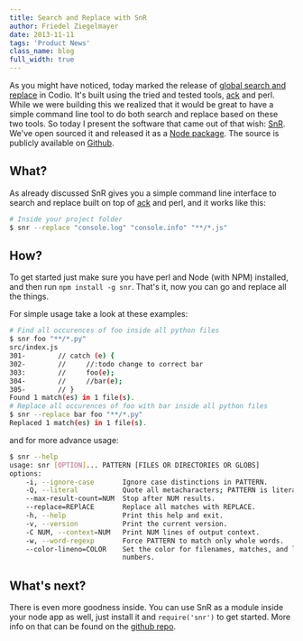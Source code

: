 ```yaml
---
title: Search and Replace with SnR
author: Friedel Ziegelmayer
date: 2013-11-11
tags: 'Product News'
class_name: blog
full_width: true
---
```


As you might have noticed, today marked the release of [global search and replace](/blog/2013/11/search-replace) in Codio. It's built using the tried and tested tools, [ack] and perl. While we were building this we realized that it would be great to have a simple command line tool to do both search and replace based on these two tools. So today I present the software that came out of that wish: [SnR]. We've open sourced it and released it as a [Node package](https://npmjs.org/package/snr). The source is publicly available on [Github](https://github.com/codio/snr).

## What?
As already discussed SnR gives you a simple command line interface to search and replace built on top of [ack] and perl, and it works like this:

```bash
# Inside your project folder
$ snr --replace "console.log" "console.info" "**/*.js"
```

## How?
To get started just make sure you have perl and Node (with NPM) installed, and then run `npm install -g snr`. That's it, now you can go and replace all the things.

For simple usage take a look at these examples:

```bash
# Find all occurences of foo inside all python files
$ snr foo "**/*.py"
src/index.js
301-        // catch (e) {
302-        //     //:todo change to correct bar
303:        //     foo(e);
304-        //     //bar(e);
305-        // }
Found 1 match(es) in 1 file(s).
# Replace all occurences of foo with bar inside all python files
$ snr --replace bar foo "**/*.py"
Replaced 1 match(es) in 1 file(s).
```
and for more advance usage:

```bash
$ snr --help
usage: snr [OPTION]... PATTERN [FILES OR DIRECTORIES OR GLOBS]
options:
    -i, --ignore-case       Ignore case distinctions in PATTERN.
    -Q, --literal           Quote all metacharacters; PATTERN is literal.
    --max-result-count=NUM  Stop after NUM results.
    --replace=REPlACE       Replace all matches with REPLACE.
    -h, --help              Print this help and exit.
    -v, --version           Print the current version.
    -C NUM, --context=NUM   Print NUM lines of output context.
    -w, --word-regexp       Force PATTERN to match only whole words.
    --color-lineno=COLOR    Set the color for filenames, matches, and line
                            numbers.
```


## What's next?
There is even more goodness inside. You can use SnR as a module inside your node app as well, just install it and `require('snr')` to get started. More info on that can be found on the [github repo].



[ack]: http://beyondgrep.com/
[SnR]: https://npmjs.org/package/snr
[github repo]: https://github.com/codio/snr
